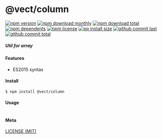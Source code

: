 # @vect/column

[![npm version][badge-npm-version]][url-npm]
[![npm download monthly][badge-npm-download-monthly]][url-npm]
[![npm download total][badge-npm-download-total]][url-npm]
[![npm dependents][badge-npm-dependents]][url-github]
[![npm license][badge-npm-license]][url-npm]
[![pp install size][badge-pp-install-size]][url-pp]
[![github commit last][badge-github-last-commit]][url-github]
[![github commit total][badge-github-commit-count]][url-github]

[//]: <> (Shields)
[badge-npm-version]: https://flat.badgen.net/npm/v/@vect/column
[badge-npm-download-monthly]: https://flat.badgen.net/npm/dm/@vect/column
[badge-npm-download-total]:https://flat.badgen.net/npm/dt/@vect/column
[badge-npm-dependents]: https://flat.badgen.net/npm/dependents/@vect/column
[badge-npm-license]: https://flat.badgen.net/npm/license/@vect/column
[badge-pp-install-size]: https://flat.badgen.net/packagephobia/install/@vect/column
[badge-github-last-commit]: https://flat.badgen.net/github/last-commit/hoyeungw/vect
[badge-github-commit-count]: https://flat.badgen.net/github/commits/hoyeungw/vect

[//]: <> (Link)
[url-npm]: https://npmjs.org/package/@vect/column
[url-pp]: https://packagephobia.now.sh/result?prev=@vect/column
[url-github]: https://github.com/hoyeungw/vect

##### Util for array

#### Features

- ES2015 syntax

#### Install
```console
$ npm install @vect/column
```

#### Usage
```js
```

#### Meta
[LICENSE (MIT)](LICENSE)
